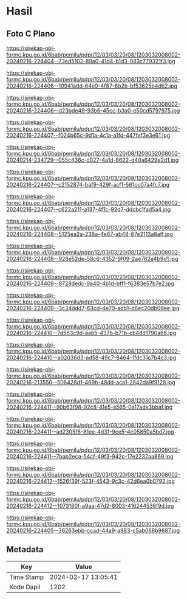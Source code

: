 # Hasil

## Foto C Plano

https://sirekap-obj-formc.kpu.go.id/6bab/pemilu/pdpr/12/03/03/20/08/1203032008002-20240216-224404--73ed5102-89a0-41d4-b1d3-083c779321f3.jpg

https://sirekap-obj-formc.kpu.go.id/6bab/pemilu/pdpr/12/03/03/20/08/1203032008002-20240216-224406--10941add-64e0-4f87-8b2b-bf53625b4db2.jpg

https://sirekap-obj-formc.kpu.go.id/6bab/pemilu/pdpr/12/03/03/20/08/1203032008002-20240216-224406--d23bde49-93b6-45cc-b3a0-e50cd5797975.jpg

https://sirekap-obj-formc.kpu.go.id/6bab/pemilu/pdpr/12/03/03/20/08/1203032008002-20240216-224407--f024b65c-9d1a-4c1a-a1fd-447faf3e3e61.jpg

https://sirekap-obj-formc.kpu.go.id/6bab/pemilu/pdpr/12/03/03/20/08/1203032008002-20240214-234729--055c436c-c027-4a1d-8622-d40a6429e2d1.jpg

https://sirekap-obj-formc.kpu.go.id/6bab/pemilu/pdpr/12/03/03/20/08/1203032008002-20240216-224407--c2152874-baf9-429f-acf1-561cc07a4fc7.jpg

https://sirekap-obj-formc.kpu.go.id/6bab/pemilu/pdpr/12/03/03/20/08/1203032008002-20240216-224407--c622a211-a137-4f1c-92d7-ddcbc1fad5a4.jpg

https://sirekap-obj-formc.kpu.go.id/6bab/pemilu/pdpr/12/03/03/20/08/1203032008002-20240216-224408--5125ea2a-238a-4e67-ab48-87e2113a8aff.jpg

https://sirekap-obj-formc.kpu.go.id/6bab/pemilu/pdpr/12/03/03/20/08/1203032008002-20240216-224408--928e52de-58c6-4352-9f09-2ae782a4b9d1.jpg

https://sirekap-obj-formc.kpu.go.id/6bab/pemilu/pdpr/12/03/03/20/08/1203032008002-20240216-224409--8728dedc-9a40-4b1d-bff1-f6383e57b7e2.jpg

https://sirekap-obj-formc.kpu.go.id/6bab/pemilu/pdpr/12/03/03/20/08/1203032008002-20240216-224409--3c34ddd7-63cd-4e70-adb1-d6ec20db09ee.jpg

https://sirekap-obj-formc.kpu.go.id/6bab/pemilu/pdpr/12/03/03/20/08/1203032008002-20240216-224410--7d563c9d-aab5-437b-b71b-cb4dd1790a66.jpg

https://sirekap-obj-formc.kpu.go.id/6bab/pemilu/pdpr/12/03/03/20/08/1203032008002-20240216-224410--a02036d3-ad58-49c7-8464-1fdc31c7b4e3.jpg

https://sirekap-obj-formc.kpu.go.id/6bab/pemilu/pdpr/12/03/03/20/08/1203032008002-20240216-213550--506428d1-469b-48dd-aca1-2842da9f9128.jpg

https://sirekap-obj-formc.kpu.go.id/6bab/pemilu/pdpr/12/03/03/20/08/1203032008002-20240216-224411--90b63f98-92c8-41e5-a565-0a17ade3bbaf.jpg

https://sirekap-obj-formc.kpu.go.id/6bab/pemilu/pdpr/12/03/03/20/08/1203032008002-20240216-224411--ad2305f6-81ee-4d31-9ce5-4c05850a5bd7.jpg

https://sirekap-obj-formc.kpu.go.id/6bab/pemilu/pdpr/12/03/03/20/08/1203032008002-20240216-224411--7bab2eca-54cf-49f3-942c-17e2232aa869.jpg

https://sirekap-obj-formc.kpu.go.id/6bab/pemilu/pdpr/12/03/03/20/08/1203032008002-20240216-224412--1526f39f-523f-4543-9c3c-42d6ea0b0792.jpg

https://sirekap-obj-formc.kpu.go.id/6bab/pemilu/pdpr/12/03/03/20/08/1203032008002-20240216-224412--1073180f-a9aa-47d2-8003-416244536f9d.jpg

https://sirekap-obj-formc.kpu.go.id/6bab/pemilu/pdpr/12/03/03/20/08/1203032008002-20240216-224405--36263ebb-ccad-44a9-a983-c5ab068b9687.jpg


## Metadata

| Key        | Value               |
| ---------- | ------------------- |
| Time Stamp | 2024-02-17 13:05:41 |
| Kode Dapil | 1202                |




